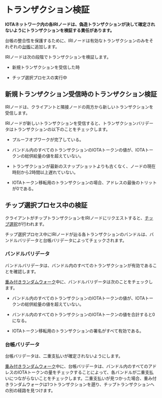 # トランザクション検証
<!-- # Transaction validation -->

**IOTAネットワーク内の各IRIノードは、偽造トランザクションが決して確定されないようにトランザクションを検証する責任があります。**
<!-- **Each IRI node in an IOTA network is responsible for validating transactions to make sure that counterfeit transactions are never confirmed.** -->

台帳の整合性を保護するために、IRIノードは有効なトランザクションのみをそれぞれの[台帳](../concepts/the-ledger.md)に追加します。
<!-- To protect the integrity of the ledger, IRI nodes append only valid transaction to their [ledgers](../concepts/the-ledger.md). -->

IRIノードは次の段階でトランザクションを検証します。
<!-- IRI nodes validate transactions during the following stages: -->
- 新規トランザクションを受信した時
<!-- - On receipt of new transactions -->
- チップ選択プロセスの実行中
<!-- - During the tip selection process -->

## 新規トランザクション受信時のトランザクション検証
<!-- ## Transaction validation on receipt of new transactions -->

IRIノードは、クライアントと隣接ノードの両方から新しいトランザクションを受信します。
<!-- IRI nodes receive new transactions from both clients and neighbor nodes. -->

IRIノードが新しいトランザクションを受信すると、トランザクションバリデータはトランザクションの以下のことをチェックします。
<!-- When an IRI node receives a new transaction, the transaction validator checks it for the following: -->

- プルーフオブワークが完了している。
<!-- - The proof of work was done -->
- バンドル内のすべてのトランザクションのIOTAトークンの値が、IOTAトークンの総供給量の値を超えていない。
<!-- - The value of any transaction in the bundle doesn’t exceed the total global supply -->
- トランザクションが最新のスナップショットよりも古くなく、ノードの現在時刻から2時間以上遅れていない。
<!-- - The transaction is not older than the last snapshot and not newer than two hours ahead of the node’s current time -->
- IOTAトークン移転用のトランザクションの場合、アドレスの最後のトリットが0である。
<!-- - The last trit of an address is 0 for value transactions -->

## チップ選択プロセス中の検証
<!-- ## Validation during the tip selection process -->

クライアントがチップトランザクションをIRIノードにリクエストすると、[チップ選択](../concepts/tip-selection.md)が行われます。
<!-- When clients ask an IRI node for tip transactions, it does the [tip selection](../concepts/tip-selection.md). -->

チップ選択プロセス中にIRIノードが辿る各トランザクションのバンドルは、バンドルバリデータと台帳バリデータによってチェックされます。
<!-- The bundles of each transaction that the IRI node traverses during the tip selection process are checked by the bundle validator and the ledger validator. -->

### バンドルバリデータ
<!-- ### Bundle validator -->

バンドルバリデータは、バンドル内のすべてのトランザクションが有効であることを確認します。
<!-- The bundle validator makes sure that all transactions in a bundle are valid. -->

[重み付きランダムウォーク](../concepts/tip-selection.md)中に、バンドルバリデータは次のことをチェックします。
<!-- During a [weighted random walk](../concepts/tip-selection.md), the bundle validator checks the bundle of transactions for the following: -->

- バンドル内のすべてのトランザクションのIOTAトークンの値が、IOTAトークンの総供給量の値を超えていない。
<!-- - The value of any transaction in the bundle doesn’t exceed the total global supply -->
- バンドル内のすべてのトランザクションのIOTAトークンの値を合計すると0になる。
<!-- - The total value of all transactions in the bundle is 0 (all IOTA tokens that are withdrawn are also deposited into other addresses) -->
- IOTAトークン移転用のトランザクションの署名がすべて有効である。
<!-- - Any signatures in value transactions are valid -->

### 台帳バリデータ
<!-- ### Ledger validator -->

台帳バリデータは、二重支払いが確定されないようにします。
<!-- The ledger validator makes sure that double-spends are never confirmed. -->

[重み付きランダムウォーク](../concepts/tip-selection.md)中に、台帳バリデータは、バンドル内のすべてのアドレスのIOTAトークンの量をチェックすることによって、各バンドルが二重支払いにつながらないことをチェックします。二重支払いが見つかった場合、重み付きランダムウォークは1つトランザクションを遡り、チップトランザクションへの別の経路を見つけます。
<!-- During a [weighted random walk](../concepts/tip-selection.md), the ledger validator checks that each bundle does not lead to a double-spend by checking the values of all addresses in a bundle. If a double-spend is found, the weighted random walk steps back one transaction and finds another route to a tip transaction. -->
